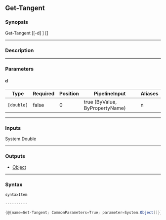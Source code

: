 Get-Tangent
-----------

### Synopsis

Get-Tangent [[-d] <double>] [<CommonParameters>]

---

### Description

---

### Parameters
#### **d**

|Type      |Required|Position|PipelineInput                 |Aliases|
|----------|--------|--------|------------------------------|-------|
|`[double]`|false   |0       |true (ByValue, ByPropertyName)|n      |

---

### Inputs
System.Double

---

### Outputs
* [Object](https://learn.microsoft.com/en-us/dotnet/api/System.Object)

---

### Syntax
```PowerShell
syntaxItem
```
```PowerShell
----------
```
```PowerShell
{@{name=Get-Tangent; CommonParameters=True; parameter=System.Object[]}}
```
